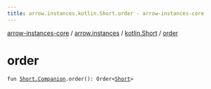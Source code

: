 ```yaml
---
title: arrow.instances.kotlin.Short.order - arrow-instances-core
---
```


[arrow-instances-core](../../index.html) / [arrow.instances](../index.html) / [kotlin.Short](index.html) / [order](./order.html)

# order

`fun `[`Short.Companion`](https://kotlinlang.org/api/latest/jvm/stdlib/kotlin/-short/-companion/index.html)`.order(): Order<`[`Short`](https://kotlinlang.org/api/latest/jvm/stdlib/kotlin/-short/index.html)`>`